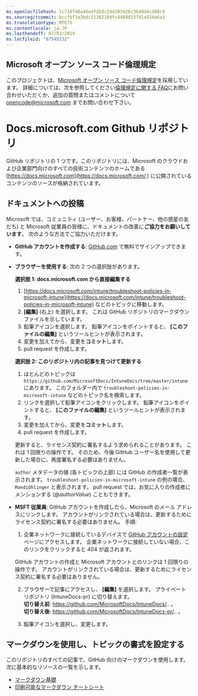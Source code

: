 ```yaml
---
ms.openlocfilehash: 1c716f48a46e4fd2dc24d203426c364dd4cd88c0
ms.sourcegitcommit: bccfbf1e3bdc31382189fc4489d337d1a554e6a1
ms.translationtype: MTE75
ms.contentlocale: ja-JP
ms.lasthandoff: 07/03/2019
ms.locfileid: "67545232"
---
```

## <a name="microsoft-open-source-code-of-conduct"></a>Microsoft オープン ソース コード倫理規定

このプロジェクトは、[Microsoft オープン ソース コード倫理規定](https://opensource.microsoft.com/codeofconduct/)を採用しています。
詳細については、次を参照してください[倫理規定に関する FAQ](https://opensource.microsoft.com/codeofconduct/faq/)にお問い合わせいただくか、追加の質問またはコメントについて [opencode@microsoft.com](mailto:opencode@microsoft.com) までお問い合わせ下さい。

# <a name="docsmicrosoftcom-github-repository"></a>Docs.microsoft.com Github リポジトリ

GitHub リポジトリの 1 つです。このリポジトリには、Microsoft のクラウドおよび企業部門向けのすべての技術コンテンツのホームである [https://docs.microsoft.com](https://docs.microsoft.com/.) に公開されているコンテンツのソースが格納されています。

## <a name="contribute-to-your-documentation"></a>ドキュメントへの投稿
Microsoft では、コミュニティ (ユーザー、お客様、パートナー、他の惑星の友だち) と Microsoft 従業員の皆様に、ドキュメントの改善に**ご協力をお願いしています**。 次のような方法でご協力いただけます。

* **GitHub アカウントを作成する**: [GitHub.com](https://www.github.com) で無料でサインアップできます。

* **ブラウザーを使用する**: 次の 2 つの選択肢があります。 

    **選択肢 1: docs.microsoft.com から直接編集する**  
    1. [https://docs.microsoft.com/intune/troubleshoot-policies-in-microsoft-intune](https://docs.microsoft.com/intune/troubleshoot-policies-in-microsoft-intune) などのトピックに移動します。 
    2. **[編集]** (右上) を選択します。 これは GitHub リポジトリのマークダウン ファイルを示しています。
    3. 鉛筆アイコンを選択します。 鉛筆アイコンをポイントすると、 **[このファイルの編集]** というツールヒントが表示されます。 
    4. 変更を加えてから、変更を**コミット**します。 
    5. pull request を作成します。
    
    **選択肢 2: このリポジトリ内の記事を見つけて更新する**  
    1. ほとんどのトピックは `https://github.com/MicrosoftDocs/IntuneDocs/tree/master/intune` にあります。 このフォルダー内で `troubleshoot-policies-in-microsoft-intune` などのトピック名を検索します。 
    2. リンクを選択して鉛筆アイコンをクリックします。 鉛筆アイコンをポイントすると、 **[このファイルの編集]** というツールヒントが表示されます。 
    3. 変更を加えてから、変更を**コミット**します。 
    4. pull request を作成します。 

  更新すると、ライセンス契約に署名するよう求められることがあります。 これは 1 回限りの操作です。 そのため、今後 GitHub ユーザー名を使用して更新した場合に、再度署名する必要はありません。 
  
  `author` メタデータの値 (各トピックの上部) には GitHub の作成者一覧が表示されます。 `troubleshoot-policies-in-microsoft-intune` の例の場合、`MandiOhlinger` と表示されます。 pull request では、お気に入りの作成者にメンションする (@*authorValue*) こともできます。
  
* **MSFT 従業員**: GitHub アカウントを作成したら、Microsoft のメール アドレスにリンクします。 アカウントがリンクされている場合は、更新するためにライセンス契約に署名する必要はありません。 手順:

  1. 企業ネットワークに接続しているデバイスで [GitHub アカウントの設定](https://review.docs.microsoft.com/en-us/help/contribute/contribute-get-started-setup-github?branch=master)ページにアクセスします。 企業ネットワークに接続していない場合、このリンクをクリックすると 404 が返されます。
  
    GitHub アカウントの作成と Microsoft アカウントとのリンクは 1 回限りの操作です。 アカウントがリンクされている場合は、更新するためにライセンス契約に署名する必要はありません。 

  2. ブラウザーで記事にアクセスし、 **[編集]** を選択します。 プライベート リポジトリ (IntuneDocs-pr) に切り替えます。  
    **切り替え前**: https://github.com/MicrosoftDocs/IntuneDocs/.. 。  
    **切り替え後**: https://github.com/MicrosoftDocs/IntuneDocs-pr/.. 。
  
  3. 鉛筆アイコンを選択し、変更します。 

## <a name="use-markdown-to-format-your-topic"></a>マークダウンを使用し、トピックの書式を設定する
このリポジトリのすべての記事で、GitHub 向けのマークダウンを使用します。 次に基本的なリソースの一覧を示します。

* [マークダウン基礎](https://help.github.com/articles/basic-writing-and-formatting-syntax/)
* [印刷可能なマークダウン チートシート](https://guides.github.com/pdfs/markdown-cheatsheet-online.pdf)
